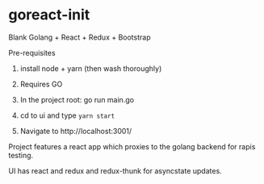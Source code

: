 # goreact-init
Blank Golang + React + Redux + Bootstrap

Pre-requisites

1. install node + yarn (then wash thoroughly)
2. Requires GO

3. In the project root: 
    go run main.go
    
4. cd to ui and type `yarn start`

5. Navigate to http://localhost:3001/

Project features  a react app which proxies to the golang backend for rapis testing.

UI  has react and redux and redux-thunk for asyncstate updates.


